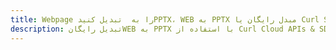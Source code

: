 ---title: Webpage را به  تبدیل کنیدPPTX، WEB به PPTX مبدل رایگان یا Curl SDKdescription: تبدیل رایگانWEB به PPTX با استفاده از Curl Cloud APIs & SDK همچنین اسناد PDF را در Cloud ایجاد، ویرایش و رندر کنید.---